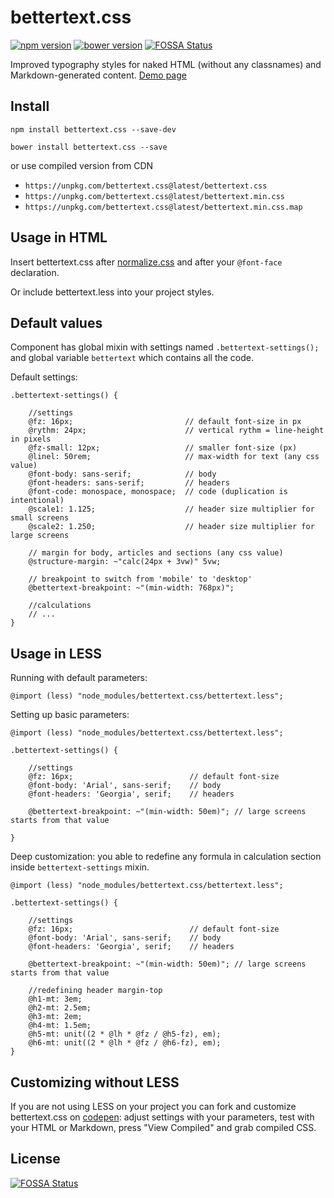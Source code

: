 # bettertext.css

[![npm version](https://badge.fury.io/js/bettertext.css.svg)](http://badge.fury.io/js/bettertext.css) [![bower version](https://badge.fury.io/bo/bettertext.css.svg)](http://badge.fury.io/bo/bettertext.css)
[![FOSSA Status](https://app.fossa.io/api/projects/git%2Bgithub.com%2Fpaulradzkov%2Fbettertext.css.svg?type=shield)](https://app.fossa.io/projects/git%2Bgithub.com%2Fpaulradzkov%2Fbettertext.css?ref=badge_shield)

Improved typography styles for naked HTML (without any classnames) and Markdown-generated content. [Demo page](http://paulradzkov.github.io/bettertext.css/)

## Install

`npm install bettertext.css --save-dev`

`bower install bettertext.css --save`

or use compiled version from CDN

* `https://unpkg.com/bettertext.css@latest/bettertext.css`  
* `https://unpkg.com/bettertext.css@latest/bettertext.min.css`  
* `https://unpkg.com/bettertext.css@latest/bettertext.min.css.map`


## Usage in HTML

Insert bettertext.css after [normalize.css](https://github.com/necolas/normalize.css) and after your `@font-face` declaration.

Or include bettertext.less into your project styles.

## Default values

Component has global mixin with settings named `.bettertext-settings();` and global variable `bettertext` which contains all the code.

Default settings:

```less
.bettertext-settings() {

    //settings
    @fz: 16px;                         // default font-size in px
    @rythm: 24px;                      // vertical rythm = line-height in pixels
    @fz-small: 12px;                   // smaller font-size (px)
    @linel: 50rem;                     // max-width for text (any css value)
    @font-body: sans-serif;            // body
    @font-headers: sans-serif;         // headers
    @font-code: monospace, monospace;  // code (duplication is intentional)
    @scale1: 1.125;                    // header size multiplier for small screens
    @scale2: 1.250;                    // header size multiplier for large screens

    // margin for body, articles and sections (any css value)
    @structure-margin: ~"calc(24px + 3vw)" 5vw;

    // breakpoint to switch from 'mobile' to 'desktop'
    @bettertext-breakpoint: ~"(min-width: 768px)";

    //calculations
    // ...
}
```

## Usage in LESS

Running with default parameters:

```less
@import (less) "node_modules/bettertext.css/bettertext.less";
```

Setting up basic parameters:

```less
@import (less) "node_modules/bettertext.css/bettertext.less";

.bettertext-settings() {

    //settings
    @fz: 16px;                          // default font-size
    @font-body: 'Arial', sans-serif;    // body
    @font-headers: 'Georgia', serif;    // headers

    @bettertext-breakpoint: ~"(min-width: 50em)"; // large screens starts from that value

}
```

Deep customization: you able to redefine any formula in calculation section inside `bettertext-settings` mixin.

```less
@import (less) "node_modules/bettertext.css/bettertext.less";

.bettertext-settings() {

    //settings
    @fz: 16px;                          // default font-size
    @font-body: 'Arial', sans-serif;    // body
    @font-headers: 'Georgia', serif;    // headers

    @bettertext-breakpoint: ~"(min-width: 50em)"; // large screens starts from that value

    //redefining header margin-top
    @h1-mt: 3em;
    @h2-mt: 2.5em;
    @h3-mt: 2em;
    @h4-mt: 1.5em;
    @h5-mt: unit((2 * @lh * @fz / @h5-fz), em);
    @h6-mt: unit((2 * @lh * @fz / @h6-fz), em);
}
```

## Customizing without LESS

If you are not using LESS on your project you can fork and customize bettertext.css on [codepen](http://codepen.io/paulradzkov/pen/Mygdrb): adjust settings with your parameters, test with your HTML or Markdown, press "View Compiled" and grab compiled CSS.


## License
[![FOSSA Status](https://app.fossa.io/api/projects/git%2Bgithub.com%2Fpaulradzkov%2Fbettertext.css.svg?type=large)](https://app.fossa.io/projects/git%2Bgithub.com%2Fpaulradzkov%2Fbettertext.css?ref=badge_large)